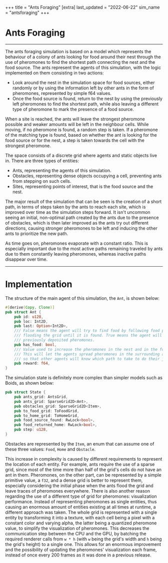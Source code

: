 +++
title = "Ants Foraging"
[extra]
last_updated = "2022-06-22"
sim_name = "antsforaging"
+++

# Ants Foraging

---

The ants foraging simulation is based on a model which represents the behaviour of a colony of ants looking for
food around their nest through the use of pheromones to find the shortest path connecting the nest and the food source.
The ants represent the agents of this simulation, with the logic implemented on them consisting in two actions:

- Look around the nest in the simulation space for food sources, either randomly or by using the information left by
other ants in the form of pheromones, represented by simple f64 values.
- Once the food source is found, return to the nest by using the previously left pheromones to find the shortest path, while
also leaving a different type of pheromone to mark the presence of a food source.
  
When a site is reached, the ants will leave the strongest pheromone possible and weaker amounts will be left in
the neighbour cells. While moving, if no pheromone is found, a random step is taken. If a pheromone of the matching type
is found, based on whether the ant is looking for the food source or for the nest, a step is taken towards the cell with
the strongest pheromone.

The space consists of a discrete grid where agents and static objects live in. There are three types of entities:
- Ants, representing the agents of this simulation.
- Obstacles, representing dense objects occupying a cell, preventing ants from stepping on such cells.
- Sites, representing points of interest, that is the food source and the nest.

The major result of the simulation that can be seen is the creation of a short path, in terms of steps taken by the ants to
reach each site, which is improved over time as the simulation steps forward. It isn't uncommon seeing an initial, non-optimal path
created by the ants due to the presence of obstacles, which is then later improved as the ants try out different directions,
causing stronger pheromones to be left and inducing the other ants to prioritize the new path.

As time goes on, pheromones evaporate with a constant ratio. This is especially important due to the most active paths
remaining traveled by ants due to them constantly leaving pheromones, whereas inactive paths disappear over time.
  
---

# Implementation

The structure of the main agent of this simulation, the `Ant`, is shown below:
```rs
#[derive(Copy, Clone)]
pub struct Ant {
    pub id: u128,
    pub loc: Int2D,
    pub last: Option<Int2D>,
    /// False means the agent will try to find food by following food pheromones if possible, or by
    /// flooding the grid until it is found. True means the agent will try to return home by using the
    /// previously deposited pheromones.
    pub has_food: bool,
    /// Value used to increase the pheromones in the nest and in the food source.
    /// This will let the agents spread pheromones in the surrounding areas from point of interests
    /// so that other agents will know which path to take to do their job.
    pub reward: f64,
}
```

The simulation state is definitely more complex than simpler models such as Boids, as shown below:
```rs
pub struct State {
    pub ants_grid: AntsGrid,
    pub ants_grid: SparseGrid2D<Ant>,
    pub obstacles_grid: SparseGrid2D<Item>,
    pub to_food_grid: ToFoodGrid,
    pub to_home_grid: ToHomeGrid,
    pub food_source_found: RwLock<bool>,
    pub food_returned_home: RwLock<bool>,
    pub step: u128,
}
```
Obstacles are represented by the `Item`, an enum that can assume one of these three values: `Food`, `Home` and `Obstacle`.

This increase in complexity is caused by different requirements to represent the location of each entity. For example,
ants require the use of a sparse grid, since most of the time more than half of the grid's cells do not have an ant in them.
Pheromones, on the other part, can be represented by a simple primitive value, a `f32`, and a dense grid is better to represent them,
especially considering the initial phase when the ants flood the grid and leave traces of pheromones everywhere.
There is also another reason regarding the use of a different type of grid for pheromones: visualization performance. Instead of
representing pheromones as single entities, thus causing an enormous amount of entities existing at all times at runtime, a different
approach was taken. The whole grid is represented with a single entity by transforming it into a texture, with each cell being a
pixel with a constant color and varying alpha, the latter being a quantized pheromone value, to simplify the visualization of pheromones.
This decreases the communication step between the CPU and the GPU, by batching the required renderer calls from `w * h`
(with `w` being the grid's width and `h` being the grid's height) to a single one. This allows for an enormous improvement and the
possibility of updating the pheromones' visualization each frame, instead of once every 200 frames as it was done in a previous release.
